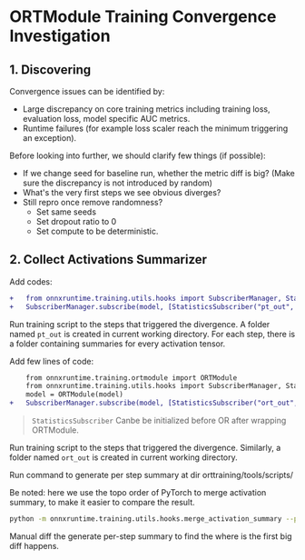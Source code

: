 # ORTModule Training Convergence Investigation

## 1. Discovering

Convergence issues can be identified by:
- Large discrepancy on core training metrics including training loss, evaluation loss, model specific AUC metrics.
- Runtime failures (for example loss scaler reach the minimum triggering an exception).

Before looking into further, we should clarify few things (if possible):
- If we change seed for baseline run, whether the metric diff is big?
  (Make sure the discrepancy is not introduced by random)
- What's the very first steps we see obvious diverges?
- Still repro once remove randomness?
	- Set same seeds
	- Set dropout ratio to 0
	- Set compute to be deterministic.


## 2. Collect Activations Summarizer

Add codes:

```diff
+	from onnxruntime.training.utils.hooks import SubscriberManager, StatisticsSubscriber
+	SubscriberManager.subscribe(model, [StatisticsSubscriber("pt_out", override_output_dir=True)])

```
Run training script to the steps that triggered the divergence. A folder named `pt_out` is created in current working directory. For each step, there is a folder containing summaries for every activation tensor.


Add few lines of code:
```diff
	from onnxruntime.training.ortmodule import ORTModule
	from onnxruntime.training.utils.hooks import SubscriberManager, StatisticsSubscriber
	model = ORTModule(model)
+	SubscriberManager.subscribe(model, [StatisticsSubscriber("ort_out", override_output_dir=True)])
```

> `StatisticsSubscriber` Canbe be initialized before OR after wrapping ORTModule.

Run training script to the steps that triggered the divergence. Similarly, a folder named `ort_out` is created in current working directory.

Run command to generate per step summary at dir orttraining/tools/scripts/

Be noted: here we use the topo order of PyTorch to merge activation summary, to make it easier to compare the result.

```bash
python -m onnxruntime.training.utils.hooks.merge_activation_summary --pt_dir pt_out --ort_dir ort_out --output_dir /tmp/output
```

Manual diff the generate per-step summary to find the where is the first big diff happens.
